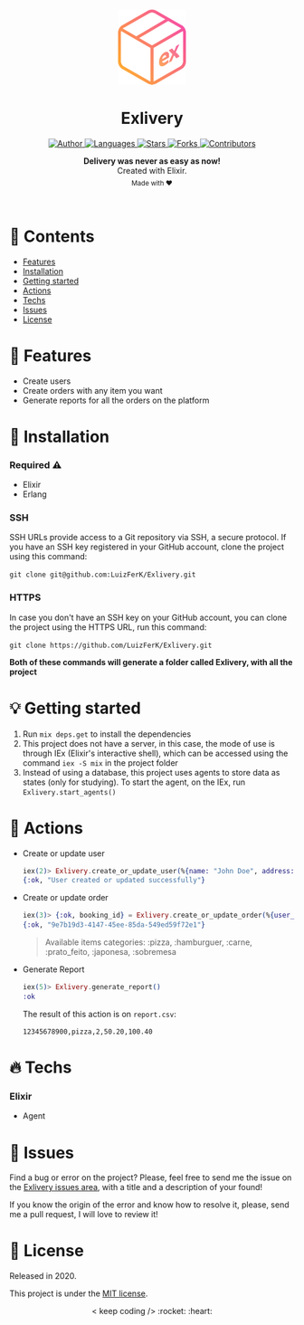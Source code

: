 <br />

<p align="center">
  <img alt="Logo" src="./.github/logo.png" width="120px" />
</p>

<h1 align="center" style="text-align: center;">Exlivery</h1>

<p align="center">
	<a href="https://github.com/LuizFerK">
		<img alt="Author" src="https://img.shields.io/badge/author-Luiz%20Fernando-FD944F?style=flat" />
	</a>
	<a href="#">
		<img alt="Languages" src="https://img.shields.io/github/languages/count/LuizFerK/Exlivery?color=FD944F&style=flat" />
	</a>
	<a href="hhttps://github.com/LuizFerK/Exlivery/stargazers">
		<img alt="Stars" src="https://img.shields.io/github/stars/LuizFerK/Exlivery?color=FD944F&style=flat" />
	</a>
	<a href="https://github.com/LuizFerK/Exlivery/network/members">
		<img alt="Forks" src="https://img.shields.io/github/forks/LuizFerK/Exlivery?color=FD944F&style=flat" />
	</a>
	<a href="https://github.com/LuizFerK/Exlivery/graphs/contributors">
		<img alt="Contributors" src="https://img.shields.io/github/contributors/LuizFerK/Exlivery?color=FD944F&style=flat" />
	</a>
</p>

<p align="center">
	<b>Delivery was never as easy as now!</b><br />
	<span>Created with Elixir.</span><br />
	<sub>Made with ❤️</sub>
</p>

<br />

# :pushpin: Contents

- [Features](#rocket-features)
- [Installation](#wrench-installation)
- [Getting started](#bulb-getting-started)
- [Actions](#triangular_flag_on_post-actions)
- [Techs](#fire-techs)
- [Issues](#bug-issues)
- [License](#book-license)

# :rocket: Features

- Create users
- Create orders with any item you want
- Generate reports for all the orders on the platform

# :wrench: Installation

### Required :warning:
- Elixir
- Erlang

### SSH

SSH URLs provide access to a Git repository via SSH, a secure protocol. If you have an SSH key registered in your GitHub account, clone the project using this command:

```git clone git@github.com:LuizFerK/Exlivery.git```

### HTTPS

In case you don't have an SSH key on your GitHub account, you can clone the project using the HTTPS URL, run this command:

```git clone https://github.com/LuizFerK/Exlivery.git```

**Both of these commands will generate a folder called Exlivery, with all the project**

# :bulb: Getting started

1. Run ```mix deps.get``` to install the dependencies
2. This project does not have a server, in this case, the mode of use is through IEx (Elixir's interactive shell), which can be accessed using the command ```iex -S mix``` in the project folder
3. Instead of using a database, this project uses agents to store data as states (only for studying). To start the agent, on the IEx, run `Exlivery.start_agents()`

# :triangular_flag_on_post: Actions

* Create or update user

  ```elixir
  iex(2)> Exlivery.create_or_update_user(%{name: "John Doe", address: "Random Street, 10", email: "johndoe@example.com", cpf: "12345678900", age: 18})
  {:ok, "User created or updated successfully"}
  ```

* Create or update order

  ```elixir
  iex(3)> {:ok, booking_id} = Exlivery.create_or_update_order(%{user_cpf: "12345678900", items: [%{description: "Chocolate Pizza", category: :pizza, unity_price: "50.20", quantity: 2}]})
  {:ok, "9e7b19d3-4147-45ee-85da-549ed59f72e1"}
  ```

  > Available items categories: :pizza, :hamburguer, :carne, :prato_feito, :japonesa, :sobremesa

* Generate Report

  ```elixir
  iex(5)> Exlivery.generate_report()
  :ok
  ```

  The result of this action is on `report.csv`:
  ```
  12345678900,pizza,2,50.20,100.40
  ```

# :fire: Techs

### Elixir
- Agent

# :bug: Issues

Find a bug or error on the project? Please, feel free to send me the issue on the [Exlivery issues area](https://github.com/LuizFerK/Exlivery/issues), with a title and a description of your found!

If you know the origin of the error and know how to resolve it, please, send me a pull request, I will love to review it!

# :book: License

Released in 2020.

This project is under the [MIT license](https://github.com/LuizFerK/Exlivery/blob/main/LICENSE).

<p align="center">
	< keep coding /> :rocket: :heart:
</p>
